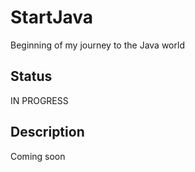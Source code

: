 # StartJava

Beginning of my journey to the Java world

## Status

IN PROGRESS

## Description

Coming soon
